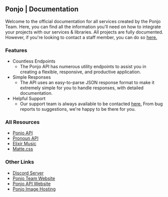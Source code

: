 ## Ponjo | Documentation

Welcome to the official documentation for all services created by the Ponjo Team. Here, you can find all the information 
you'll need on how to integrate your projects with our services & libraries. All projects are fully documented. However,
if you're looking to contact a staff member, you can do so [here.](https://ponjo.club/discord)

### Features

- Countless Endpoints
  - The Ponjo API has numerous utility endpoints to assist you in creating a flexible, responsive, and productive application.
- Simple Responses
  - The API uses an easy-to-parse JSON response format to make it extremely simple for you to handle responses, with detailed documentation.
- Helpful Support
  - Our support team is always available to be contacted [here.](https://ponjo.club/discord) From bug reports to suggestions, we're happy to be there for you.

### All Resources

- [Ponjo API](/Ponjo-API)
- [Pronoun API]()
- [Elixir Music]()
- [Matte.css]()

### Other Links

- [Discord Server](https://ponjo.club/discord)
- [Ponjo Team Website](https://ponjo.club)
- [Ponjo API Website](https://app.ponjo.club)
- [Ponjo Image Hosting](https://app.ponjo.club/hosting)

